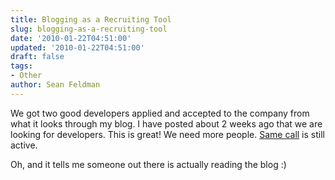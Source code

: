 ```yaml
---
title: Blogging as a Recruiting Tool
slug: blogging-as-a-recruiting-tool
date: '2010-01-22T04:51:00'
updated: '2010-01-22T04:51:00'
draft: false
tags:
- Other
author: Sean Feldman
---
```



We got two good developers applied and accepted to the company from what it looks through my blog. I have posted about 2 weeks ago that we are looking for developers. This is great! We need more people. [Same call](http://weblogs.asp.net/sfeldman/archive/2010/01/08/looking-for-good-developers.aspx) is still active.

Oh, and it tells me someone out there is actually reading the blog :)


